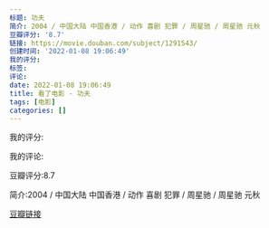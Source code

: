 ```yaml
---
标题: 功夫
简介: 2004 / 中国大陆 中国香港 / 动作 喜剧 犯罪 / 周星驰 / 周星驰 元秋
豆瓣评分: '8.7'
链接: https://movie.douban.com/subject/1291543/
创建时间: '2022-01-08 19:06:49'
我的评分:
标签:
评论:
date: 2022-01-08 19:06:49
title: 看了电影 - 功夫
tags: [电影]
categories: []
---
```


我的评分:

我的评论:

豆瓣评分:8.7

简介:2004 / 中国大陆 中国香港 / 动作 喜剧 犯罪 / 周星驰 / 周星驰 元秋

[豆瓣链接](https://movie.douban.com/subject/1291543/)

